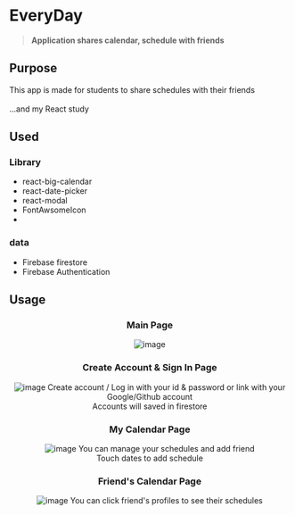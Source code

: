 # EveryDay
> **Application shares calendar, schedule with friends**

## Purpose
This app is made for students to share schedules with their friends
<br/><br/>
...and my React study

## Used

### Library
* react-big-calendar 
* react-date-picker
* react-modal
* FontAwsomeIcon
* 
### data
* Firebase firestore
* Firebase Authentication

## Usage
<div align="center">
 
### Main Page
![image](https://user-images.githubusercontent.com/26276051/159159884-39bf5216-f927-4a8d-acca-dff50f916ed7.png)

### Create Account & Sign In Page
![image](https://user-images.githubusercontent.com/26276051/159160007-4c678857-abd9-4487-b854-061dea1650a5.png)
Create account / Log in with your id & password or link with your Google/Github account<br/>
Accounts will saved in firestore

### My Calendar Page
![image](https://user-images.githubusercontent.com/26276051/159160726-d0c1845f-c1b5-44f6-977c-f328b4a71e85.png)
You can manage your schedules and add friend<br/>
Touch dates to add schedule

### Friend's Calendar Page
![image](https://user-images.githubusercontent.com/26276051/159161102-1cbf3752-1098-4362-9039-48075a61e0b0.png)
You can click friend's profiles to see their schedules
  
</div>
